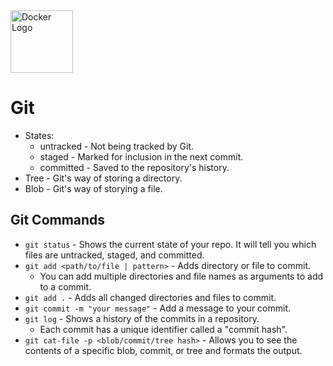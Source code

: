 <image alt="Docker Logo" height="100px" src="./images/git.png" width="100px" />

# Git

* States:
    * untracked - Not being tracked by Git.
    * staged - Marked for inclusion in the next commit.
    * committed - Saved to the repository's history.
* Tree - Git's way of storing a directory.
* Blob - Git's way of storying a file.


## Git Commands

* `git status` - Shows the current state of your repo. It will tell you which files are untracked, staged, and committed.
* `git add <path/to/file | pattern>` - Adds directory or file to commit.
    * You can add multiple directories and file names as arguments to add to a commit.
* `git add .` - Adds all changed directories and files to commit.
* `git commit -m "your message"` - Add a message to your commit.
* `git log` - Shows a history of the commits in a repository.
    * Each commit has a unique identifier called a "commit hash".
* `git cat-file -p <blob/commit/tree hash>` - Allows you to see the contents of a specific blob, commit, or tree and formats the output.